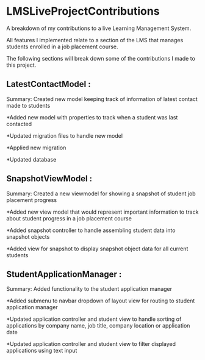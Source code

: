 # LMSLiveProjectContributions
A breakdown of my contributions to a live Learning Management System.

All features I implemented relate to a section of the LMS that manages students enrolled in a job placement course.

The following sections will break down some of the contributions I made to this project.

## LatestContactModel : 

Summary: Created new model keeping track of information of latest contact made to students

*Added new model with properties to track when a student was last contacted

*Updated migration files to handle new model

*Applied new migration

*Updated database

## SnapshotViewModel : 

Summary: Created a new viewmodel for showing a snapshot of student job placement progress

*Added new view model that would represent important information to track about student progress in a job placement course

*Added snapshot controller to handle assembling student data into snapshot objects

*Added view for snapshot to display snapshot object data for all current students

## StudentApplicationManager : 

Summary: Added functionality to the student application manager 

*Added submenu to navbar dropdown of layout view for routing to student application manager 

*Updated application controller and student view to handle sorting of applications by company name, job title, company location or application date

*Updated application controller and student view to filter displayed applications using text input
